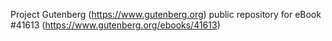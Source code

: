 Project Gutenberg (https://www.gutenberg.org) public repository for eBook #41613 (https://www.gutenberg.org/ebooks/41613)
